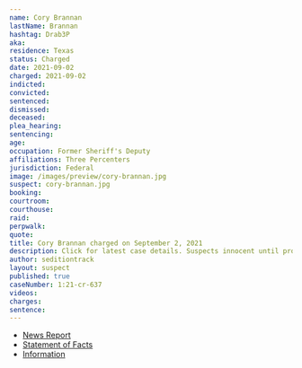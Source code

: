 ```yaml
---
name: Cory Brannan
lastName: Brannan
hashtag: Drab3P
aka:
residence: Texas
status: Charged
date: 2021-09-02
charged: 2021-09-02
indicted:
convicted:
sentenced:
dismissed:
deceased:
plea_hearing:
sentencing:
age:
occupation: Former Sheriff's Deputy
affiliations: Three Percenters
jurisdiction: Federal
image: /images/preview/cory-brannan.jpg
suspect: cory-brannan.jpg
booking:
courtroom:
courthouse:
raid:
perpwalk:
quote:
title: Cory Brannan charged on September 2, 2021
description: Click for latest case details. Suspects innocent until proven guilty.
author: seditiontrack
layout: suspect
published: true
caseNumber: 1:21-cr-637
videos:
charges:
sentence:
---
```

- [News Report](https://www.dailymail.co.uk/news/article-9975643/Texas-deputy-sheriff-county-jailer-facing-charges-role-January-6-Capitol-riot.html)
- [Statement of Facts](https://storage.courtlistener.com/recap/gov.uscourts.dcd.235395/gov.uscourts.dcd.235395.1.1.pdf)
- [Information](https://www.justice.gov/usao-dc/case-multi-defendant/file/1457686/download)
